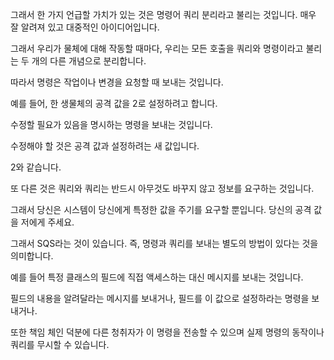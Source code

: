 그래서 한 가지 언급할 가치가 있는 것은 명령어 쿼리 분리라고 불리는 것입니다. 매우 잘 알려져 있고 대중적인 아이디어입니다.

그래서 우리가 물체에 대해 작동할 때마다, 우리는 모든 호출을 쿼리와 명령이라고 불리는 두 개의 다른 개념으로 분리합니다.

따라서 명령은 작업이나 변경을 요청할 때 보내는 것입니다.

예를 들어, 한 생물체의 공격 값을 2로 설정하려고 합니다.

수정할 필요가 있음을 명시하는 명령을 보내는 것입니다.

수정해야 할 것은 공격 값과 설정하려는 새 값입니다.

2와 같습니다.

또 다른 것은 쿼리와 쿼리는 반드시 아무것도 바꾸지 않고 정보를 요구하는 것입니다.

그래서 당신은 시스템이 당신에게 특정한 값을 주기를 요구할 뿐입니다. 당신의 공격 값을 저에게 주세요.

그래서 SQS라는 것이 있습니다. 즉, 명령과 쿼리를 보내는 별도의 방법이 있다는 것을 의미합니다.

예를 들어 특정 클래스의 필드에 직접 액세스하는 대신 메시지를 보내는 것입니다.

필드의 내용을 알려달라는 메시지를 보내거나, 필드를 이 값으로 설정하라는 명령을 보내거나.

또한 책임 체인 덕분에 다른 청취자가 이 명령을 전송할 수 있으며 실제 명령의 동작이나 쿼리를 무시할 수 있습니다.